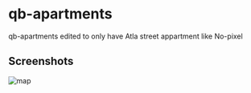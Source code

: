 # qb-apartments
qb-apartments edited to only have Atla street appartment like No-pixel

## Screenshots

![map](https://imgur.com/gallery/asBGWTV.jpg)
